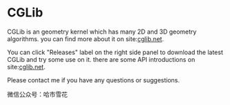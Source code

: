 # CGLib
CGLib is an geometry kernel which has many 2D and 3D geometry algorithms.
you can find more about it on site:[cglib.net](cglib.net).

You can click "Releases" label on the right side panel to download the latest CGLib and try some use on it.
there are some API introductions on site:[cglib.net](cglib.net).

Please contact me if you have any questions or suggestions.

微信公众号：哈市雪花
